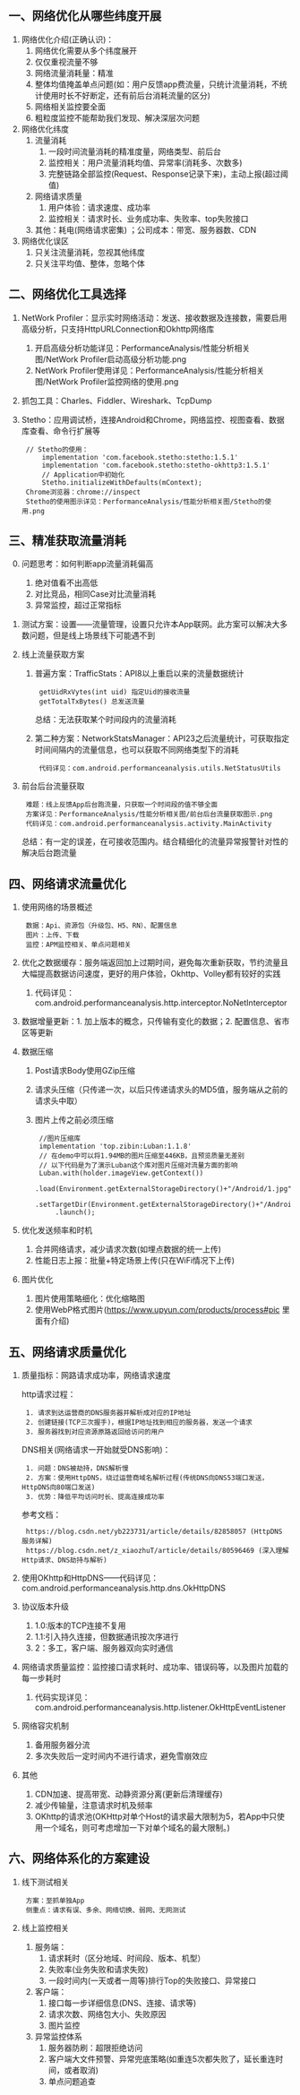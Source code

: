 ## 一、网络优化从哪些纬度开展
1. 网络优化介绍(正确认识)：
    1. 网络优化需要从多个纬度展开
    2. 仅仅重视流量不够
    3. 网络流量消耗量：精准
    4. 整体均值掩盖单点问题(如：用户反馈app费流量，只统计流量消耗，不统计使用时长不好断定，还有前后台消耗流量的区分)
    5. 网络相关监控要全面
    6. 粗粒度监控不能帮助我们发现、解决深层次问题
2. 网络优化纬度
    1. 流量消耗
        1. 一段时间流量消耗的精准度量，网络类型、前后台
        2. 监控相关：用户流量消耗均值、异常率(消耗多、次数多)
        3. 完整链路全部监控(Request、Response记录下来)，主动上报(超过阈值)
    2. 网络请求质量
        1. 用户体验：请求速度、成功率
        2. 监控相关：请求时长、业务成功率、失败率、top失败接口
    3. 其他：耗电(网络请求密集) ；公司成本：带宽、服务器数、CDN
3. 网络优化误区
    1. 只关注流量消耗，忽视其他纬度
    2. 只关注平均值、整体，忽略个体
## 二、网络优化工具选择
1. NetWork Profiler：显示实时网络活动：发送、接收数据及连接数，需要启用高级分析，只支持HttpURLConnection和Okhttp网络库
    1. 开启高级分析功能详见：PerformanceAnalysis/性能分析相关图/NetWork Profiler启动高级分析功能.png
    2. NetWork Profiler使用详见：PerformanceAnalysis/性能分析相关图/NetWork Profiler监控网络的使用.png

2. 抓包工具：Charles、Fiddler、Wireshark、TcpDump

3. Stetho：应用调试桥，连接Android和Chrome，网络监控、视图查看、数据库查看、命令行扩展等


        // Stetho的使用：
            implementation 'com.facebook.stetho:stetho:1.5.1'
            implementation 'com.facebook.stetho:stetho-okhttp3:1.5.1'
            // Application中初始化
            Stetho.initializeWithDefaults(mContext);
        Chrome浏览器：chrome://inspect
        Stetho的使用图示详见：PerformanceAnalysis/性能分析相关图/Stetho的使用.png
## 三、精准获取流量消耗
0. 问题思考：如何判断app流量消耗偏高
    1. 绝对值看不出高低
    2. 对比竞品，相同Case对比流量消耗
    3. 异常监控，超过正常指标
1. 测试方案：设置——流量管理，设置只允许本App联网。此方案可以解决大多数问题，但是线上场景线下可能遇不到

2. 线上流量获取方案
    1. 普遍方案：TrafficStats：API8以上重启以来的流量数据统计

            getUidRxVytes(int uid) 指定Uid的接收流量
            getTotalTxBytes() 总发送流量
        总结：无法获取某个时间段内的流量消耗
    2. 第二种方案：NetworkStatsManager：API23之后流量统计，可获取指定时间间隔内的流量信息，也可以获取不同网络类型下的消耗

            代码详见：com.android.performanceanalysis.utils.NetStatusUtils
2. 前台后台流量获取

        难题：线上反馈App后台跑流量，只获取一个时间段的值不够全面
        方案详见：PerformanceAnalysis/性能分析相关图/前台后台流量获取图示.png
        代码详见：com.android.performanceanalysis.activity.MainActivity
    总结：有一定的误差，在可接收范围内。结合精细化的流量异常报警针对性的解决后台跑流量
## 四、网络请求流量优化
1. 使用网络的场景概述

        数据：Api、资源包（升级包、H5、RN）、配置信息
        图片：上传、下载
        监控：APM监控相关、单点问题相关
2. 优化之数据缓存：服务端返回加上过期时间，避免每次重新获取，节约流量且大幅提高数据访问速度，更好的用户体验，Okhttp、Volley都有较好的实践
    1. 代码详见：com.android.performanceanalysis.http.interceptor.NoNetInterceptor
3. 数据增量更新：1. 加上版本的概念，只传输有变化的数据；2. 配置信息、省市区等更新
4. 数据压缩
    1. Post请求Body使用GZip压缩
    2. 请求头压缩（只传递一次，以后只传递请求头的MD5值，服务端从之前的请求头中取）
    3. 图片上传之前必须压缩

            //图片压缩库
            implementation 'top.zibin:Luban:1.1.8'
            // 在demo中可以将1.94MB的图片压缩至446KB，且预览质量无差别
            // 以下代码是为了演示Luban这个库对图片压缩对流量方面的影响
            Luban.with(holder.imageView.getContext())
                .load(Environment.getExternalStorageDirectory()+"/Android/1.jpg")
                .setTargetDir(Environment.getExternalStorageDirectory()+"/Android")
                .launch();
5. 优化发送频率和时机
    1. 合并网络请求，减少请求次数(如埋点数据的统一上传)
    2. 性能日志上报：批量+特定场景上传(只在WiFi情况下上传)
6. 图片优化
    1. 图片使用策略细化：优化缩略图
    2. 使用WebP格式图片(https://www.upyun.com/products/process#pic 里面有介绍)
## 五、网络请求质量优化
1. 质量指标：网路请求成功率，网络请求速度

    http请求过程：

        1. 请求到达运营商的DNS服务器并解析成对应的IP地址
        2. 创建链接(TCP三次握手)，根据IP地址找到相应的服务器，发送一个请求
        3. 服务器找到对应资源原路返回给访问的用户
    DNS相关(网络请求一开始就受DNS影响)：

        1. 问题：DNS被劫持，DNS解析慢
        2. 方案：使用HttpDNS，绕过运营商域名解析过程(传统DNS向DNS53端口发送，HttpDNS向80端口发送)
        3. 优势：降低平均访问时长、提高连接成功率
    参考文档：

        https://blog.csdn.net/yb223731/article/details/82858057 (HttpDNS 服务详解)
        https://blog.csdn.net/z_xiaozhuT/article/details/80596469 (深入理解Http请求、DNS劫持与解析)
2. 使用OKhttp和HttpDNS——代码详见：com.android.performanceanalysis.http.dns.OkHttpDNS
3. 协议版本升级
    1. 1.0:版本的TCP连接不复用
    2. 1.1:引入持久连接，但数据通讯按次序进行
    3. 2：多工，客户端、服务器双向实时通信
4. 网络请求质量监控：监控接口请求耗时、成功率、错误码等，以及图片加载的每一步耗时
    1. 代码实现详见：com.android.performanceanalysis.http.listener.OkHttpEventListener
5. 网络容灾机制
    1. 备用服务器分流
    2. 多次失败后一定时间内不进行请求，避免雪崩效应
6. 其他
    1. CDN加速、提高带宽、动静资源分离(更新后清理缓存)
    2. 减少传输量，注意请求时机及频率
    3. OKhttp的请求池(OKHttp对单个Host的请求最大限制为5，若App中只使用一个域名，则可考虑增加一下对单个域名的最大限制。)
## 六、网络体系化的方案建设
1. 线下测试相关

        方案：至抓单独App
        侧重点：请求有误、多余、网络切换、弱网、无网测试
2. 线上监控相关
    1. 服务端：
        1. 请求耗时（区分地域、时间段、版本、机型）
        2. 失败率(业务失败和请求失败)
        3. 一段时间内(一天或者一周等)排行Top的失败接口、异常接口
    2. 客户端：
        1. 接口每一步详细信息(DNS、连接、请求等)
        2. 请求次数、网络包大小、失败原因
        3. 图片监控
    3. 异常监控体系
        1. 服务器防刷：超限拒绝访问
        2. 客户端大文件预警、异常兜底策略(如重连5次都失败了，延长重连时间，或者取消)
        3. 单点问题追查